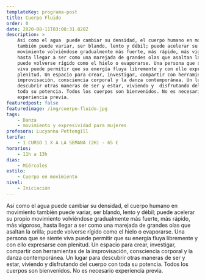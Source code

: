 ```yaml
---
templateKey: programa-post
title: Cuerpo Fluido
order: 0
date: 2020-08-11T03:08:31.820Z
description: >
    Así como el agua  puede cambiar su densidad, el cuerpo humano en movimiento
    también puede variar, ser blando, lento y débil; puede acelerar su propio
    movimiento volviéndose gradualmente más fuerte, más rápido, más vigoroso,
    hasta llegar a ser como una marejada de grandes olas que asaltan la orilla;
    puede volverse rígido como el hielo o evaporarse. Una persona que se siente
    viva puede permitir que su energía fluya libremente y con ello expresarse con
    plenitud. Un espacio para crear, investigar, compartir con herramientas de la
    improvisación, consciencia corporal y la danza contemporánea. Un lugar para
    descubrir otras maneras de ser y estar, viviendo y  disfrutando del cuerpo con
    toda su potencia. Todos los cuerpos son bienvenidos. No es necesario
    experiencia previa.
featuredpost: false
featuredimage: /img/cuerpo-fluido.jpg
tags:
    - Danza
    - movimiento y expresividad para mujeres
profesora: Lucyanna Pettengill
tarifa:
    - 1 CURSO 1 X A LA SEMANA (2H) - 65 €
horarios:
    - 11h a 13h
dias:
    - Miércoles
estilo:
    - Cuerpo en movimiento
nivel:
    - Iniciación
---
```


Así como el agua puede cambiar su densidad, el cuerpo humano en movimiento también puede variar, ser blando, lento y débil; puede acelerar su propio movimiento volviéndose gradualmente más fuerte, más rápido, más vigoroso, hasta llegar a ser como una marejada de grandes olas que asaltan la orilla; puede volverse rígido como el hielo o evaporarse. Una persona que se siente viva puede permitir que su energía fluya libremente y con ello expresarse con plenitud.
Un espacio para crear, investigar, compartir con herramientas de la improvisación, consciencia corporal y la danza contemporánea.
Un lugar para descubrir otras maneras de ser y estar, viviendo y disfrutando del cuerpo con toda su potencia.
Todos los cuerpos son bienvenidos.
No es necesario experiencia previa.
